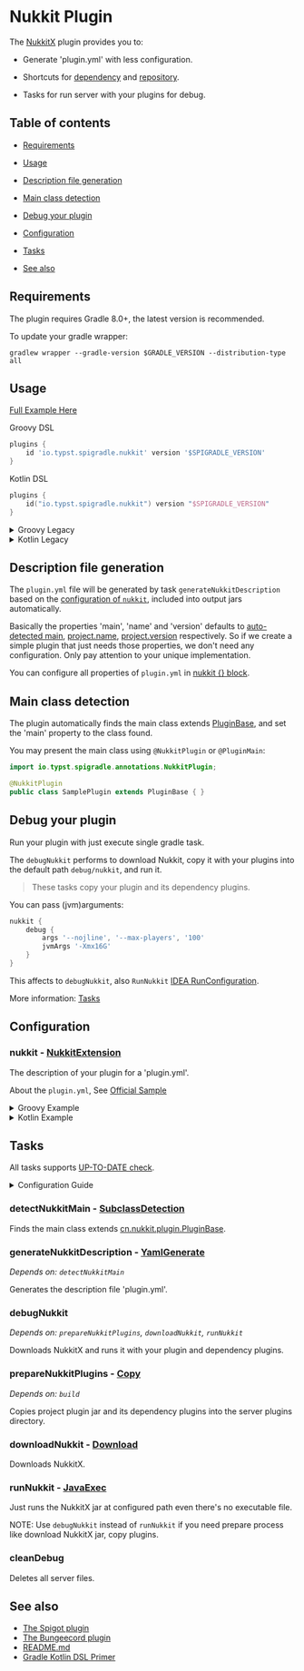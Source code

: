 # Nukkit Plugin

The [NukkitX](https://github.com/NukkitX/Nukkit#introduction) plugin provides you to:

- Generate 'plugin.yml' with less configuration.

- Shortcuts for [dependency](../README.md#dependencies) and [repository](../README.md#repositories).

- Tasks for run server with your plugins for debug.

## Table of contents

- [Requirements](#requirements)

- [Usage](#usage)

- [Description file generation](#description-file-generation)

- [Main class detection](#main-class-detection)

- [Debug your plugin](#debug-your-plugin)

- [Configuration](#configuration)

- [Tasks](#tasks)

- [See also](#see-also)

## Requirements

The plugin requires Gradle 8.0+, the latest version is recommended.

To update your gradle wrapper:

```
gradlew wrapper --gradle-version $GRADLE_VERSION --distribution-type all
```

## Usage

[Full Example Here](https://github.com/spigradle/spigradle-sample/tree/master/nukkit)

Groovy DSL

```groovy
plugins {
    id 'io.typst.spigradle.nukkit' version '$SPIGRADLE_VERSION'
}
```
Kotlin DSL

```kotlin
plugins {
    id("io.typst.spigradle.nukkit") version "$SPIGRADLE_VERSION"
}
```

<details>
<summary>Groovy Legacy</summary>

```groovy
buildscript {
    repositories {
        gradlePluginPortal()
    }
    dependencies {
        classpath 'kr.entree:spigradle:$SPIGRADLE_VERSION'
    }
}

apply plugin: 'io.typst.spigradle.nukkit'
```

</details>

<details>
<summary>Kotlin Legacy</summary>

```groovy
buildscript {
    repositories {
        gradlePluginPortal()
    }
    dependencies {
        classpath("kr.entree:spigradle:$SPIGRADLE_VERSION")
    }
}

apply(plugin = "io.typst.spigradle.nukkit")
```

</details>

## Description file generation

The `plugin.yml` file will be generated by task `generateNukkitDescription` based on the [configuration of `nukkit`](#configuration), included into output jars automatically.

Basically the properties 'main', 'name' and 'version' defaults to [auto-detected main](#main-class-detection), [project.name](https://docs.gradle.org/current/javadoc/org/gradle/api/Project.html#getName--), [project.version](https://docs.gradle.org/current/javadoc/org/gradle/api/Project.html#getName--) respectively.  So if we create a simple plugin that just needs those properties, we don't need any configuration. Only pay attention to your unique implementation.

You can configure all properties of `plugin.yml` in [nukkit {} block](#configuration).

## Main class detection

The plugin automatically finds the main class extends [PluginBase](https://ci.nukkitx.com/job/NukkitX/job/Nukkit/job/master/javadoc/index.html?overview-summary.html), and set the 'main' property to the class found.  

You may present the main class using `@NukkitPlugin` or `@PluginMain`:

```java
import io.typst.spigradle.annotations.NukkitPlugin;

@NukkitPlugin
public class SamplePlugin extends PluginBase { }
```  

## Debug your plugin

Run your plugin with just execute single gradle task.

The `debugNukkit` performs to download Nukkit, copy it with your plugins into the default path `debug/nukkit`, and run it.

> These tasks copy your plugin and its dependency plugins.

You can pass (jvm)arguments:

```groovy
nukkit {
    debug {
        args '--nojline', '--max-players', '100'
        jvmArgs '-Xmx16G'
    }
}
```

This affects to `debugNukkit`, also `RunNukkit` [IDEA RunConfiguration](https://www.jetbrains.com/help/idea/run-debug-configuration-application.html).

More information: [Tasks](#tasks)

## Configuration

### nukkit - [NukkitExtension](https://entree.dev/spigradle/docs/spigradle/io.typst.spigradle.module.nukkit/-nukkit-extension/index.html)

The description of your plugin for a 'plugin.yml'.

About the `plugin.yml`, See [Official Sample](https://github.com/NukkitX/ExamplePlugin/blob/master/src/main/resources/plugin.yml#L1)

<details>
<summary>Groovy Example</summary>

```groovy
nukkit {
    authors 'Me'
    depends 'ProtocolLib', 'Vault'
    api '1.0.5'
    load STARTUP
    commands {
        give {
            aliases 'giv', 'i'
            description 'Give command.'
            permission 'test.foo'
            permissionMessage 'You do not have the permission!'
            usage '/<command> [item] [amount]'
        }
    }
    permissions {
        'test.foo' {
            description 'Allows foo command'
            defaults 'true'
        }
        'test.*' {
            description 'Wildcard permission'
            defaults 'op'
            children = ['test.foo': true]
        }
    }
}
```

</details>

<details>
<summary>Kotlin Example</summary>

```kotlin
nukkit {
    authors = listOf("Me")
    depends = listOf("SomePlugin")
    api = listOf("1.0.5")
    load = Load.STARTUP
    commands {
        create("give") {
            aliases = listOf("i")
            description = "Give command."
            permission = "test.foo"
            permissionMessage = "You do not have the permission!"
            usage = "/<command> [item] [amount]"
        }
    }
    permissions {
        create("test.foo") {
            description = "Allows foo command"
            defaults = "true"
        }
        create("test.*") {
            description = "Wildcard permission"
            defaults = "op"
            children = mapOf("test.foo" to true)
        }
    }
}
```

Without [type-safe accessors](https://docs.gradle.org/current/userguide/kotlin_dsl.html#sec:kotlin_using_standard_api):

```kotlin
configure<NukkitExtension> {
    description = "A NukkitX plugin."
    // ...
}
```

</details>

## Tasks

All tasks supports [UP-TO-DATE check](https://docs.gradle.org/current/userguide/more_about_tasks.html#sec:up_to_date_checks).

<details>
<summary>Configuration Guide</summary>

Groovy:

```groovy
runNukkit {
    jvmArgs('-Xmx8G')
}
```

Kotlin with type-safe accessors:

```kotlin
tasks {
    runNukkit {
        jvmArgs("-Xmx8G")
    }
}
```

Kotlin without [type-safe accessors](https://docs.gradle.org/current/userguide/kotlin_dsl.html#sec:kotlin_using_standard_api):

```kotlin
tasks {
    named<JavaExec>("runNukkit") {
        jvmArgs("-Xmx8G")
    }
}
```

Kotlin with property delegation

```kotlin
tasks {
    val runNukkit by existing(JavaExec::clas) {
        jvmArgs("-Xmx8G")
    }
    // Do something with 'runNukkit'
}
```

</details>

### detectNukkitMain - [SubclassDetection](https://entree.dev/spigradle/docs/spigradle/io.typst.spigradle.module.common/-subclass-detection/index.html)

Finds the main class extends [cn.nukkit.plugin.PluginBase](https://ci.nukkitx.com/job/NukkitX/job/Nukkit/job/master/javadoc/index.html?overview-summary.html).

### generateNukkitDescription - [YamlGenerate](https://entree.dev/spigradle/docs/spigradle/io.typst.spigradle.module.common/-yaml-generate/index.html)

*Depends on: `detectNukkitMain`*

Generates the description file 'plugin.yml'.

### debugNukkit

*Depends on: `prepareNukkitPlugins`, `downloadNukkit`, `runNukkit`*

Downloads NukkitX and runs it with your plugin and dependency plugins.

### prepareNukkitPlugins - [Copy](https://docs.gradle.org/current/dsl/org.gradle.api.tasks.Copy.html)

*Depends on: `build`*

Copies project plugin jar and its dependency plugins into the server plugins directory.

### downloadNukkit - [Download](https://github.com/michel-kraemer/gradle-download-task#usage)

Downloads NukkitX.

### runNukkit - [JavaExec](https://docs.gradle.org/current/dsl/org.gradle.api.tasks.JavaExec.html)

Just runs the NukkitX jar at configured path even there's no executable file.

NOTE: Use `debugNukkit` instead of `runNukkit` if you need prepare process like download NukkitX jar, copy plugins.

### cleanDebug

Deletes all server files.

## See also

- [The Spigot plugin](spigot_plugin.md)
- [The Bungeecord plugin](bungeecord_plugin.md)
- [README.md](../README.md)
- [Gradle Kotlin DSL Primer](https://docs.gradle.org/current/userguide/kotlin_dsl.html)